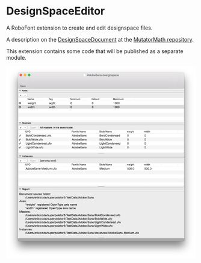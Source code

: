 # DesignSpaceEditor

A RoboFont extension to create and edit designspace files.

A description on the [DesignSpaceDocument](https://github.com/LettError/MutatorMath/blob/master/Docs/designSpaceFileFormat.md) at the [MutatorMath repository](https://github.com/LettError/MutatorMath).

This extension contains some code that will be published as a separate module. 

![Screenshot](screen.jpg)
